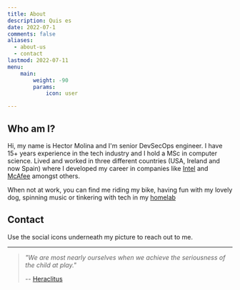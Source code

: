 ```yaml
---
title: About
description: Quis es
date: 2022-07-1
comments: false
aliases:
  - about-us
  - contact
lastmod: 2022-07-11
menu:
    main:
        weight: -90
        params:
            icon: user

---
```


## Who am I?

Hi, my name is Hector Molina and I'm senior DevSecOps engineer. I have 15+ years experience in the tech industry and I hold a MSc in computer science. Lived and worked in three different countries (USA, Ireland and now Spain) where I developed my career in companies like [Intel](https://www.intel.com/) and [McAfee](https://www.mcafee.com/) amongst others.

When not at work, you can find me riding my bike, having fun with my lovely dog, spinning music or tinkering with tech in my [homelab](/categories/homelab/)

## Contact

Use the social icons underneath my picture to reach out to me.

---

> *"We are most nearly ourselves when we achieve the seriousness of the child at play."*
>
> -- [Heraclitus](https://en.wikipedia.org/wiki/Heraclitus)
